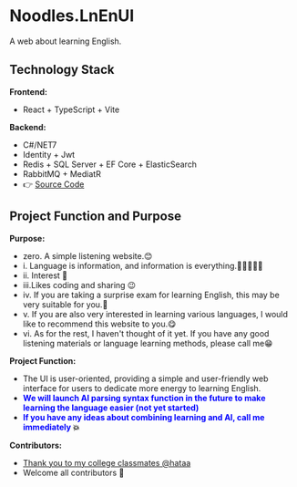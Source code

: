 # Noodles.LnEnUI
A web about learning English.

## Technology Stack

**Frontend:**
  - React + TypeScript + Vite

**Backend:**

- C#/NET7
- Identity + Jwt
- Redis + SQL Server + EF Core + ElasticSearch
- RabbitMQ + MediatR
- 👉 [Source Code](https://github.com/SYYYanyangyu/Noodles.LnEn)

## Project Function and Purpose

**Purpose:**
  - zero.  A simple listening website.😊
  - i.  Language is information, and information is everything.👋👋🏻👋🏿
  - ii. Interest 🤣
  - iii.Likes coding and sharing 😉
  - iv. If you are taking a surprise exam for learning English, this may be very suitable for you.🤤
  - v.  If you are also very interested in learning various languages, I would like to recommend this website to you.😋
  - vi. As for the rest, I haven't thought of it yet. If you have any good listening materials or language learning methods, please call me😁 

**Project Function:**

  - The UI is user-oriented, providing a simple and user-friendly web interface for users to dedicate more energy to learning English.
  - **<font color="blue">We will launch AI parsing syntax function in the future to make learning the language easier (not yet started)</font>**
  - **<font color="blue">If you have any ideas about combining learning and AI, call me immediately </font>💥**

**Contributors:**
  - [Thank you to my college classmates @hataa](https://github.com/hata33)
  - Welcome all contributors 🥳
